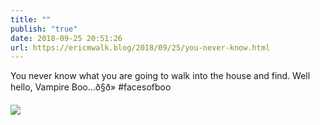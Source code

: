 ```yaml
---
title: ""
publish: "true"
date: 2018-09-25 20:51:26
url: https://ericmwalk.blog/2018/09/25/you-never-know.html
---
```


You never know what you are going to walk into the house and find. Well hello, Vampire Boo...ð§ð» #facesofboo

![](https://ericmwalk.blog/uploads/2022/1bfb6afd82.jpg)
